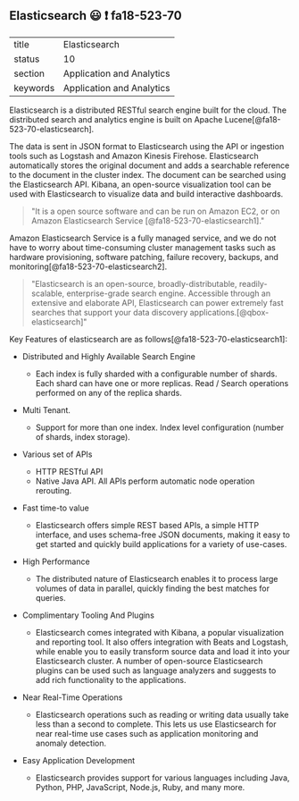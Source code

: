 ## Elasticsearch :smiley: :exclamation: fa18-523-70


|          |                           |
| -------- | ------------------------- |
| title    | Elasticsearch             | 
| status   | 10                        |
| section  | Application and Analytics |
| keywords | Application and Analytics |


Elasticsearch is a distributed RESTful search engine built for the cloud. The distributed search and analytics engine is  built on Apache Lucene[@fa18-523-70-elasticsearch]. 

The data is sent in JSON format to Elasticsearch using the API or ingestion tools such as Logstash and Amazon Kinesis Firehose. Elasticsearch automatically stores the original document and adds a searchable reference to the document in the cluster index.
The document can be searched using the Elasticsearch API. Kibana, an open-source visualization tool can be used with Elasticsearch to visualize data and build interactive dashboards.

> "It is a open source software and can be run on Amazon EC2, or on Amazon Elasticsearch Service [@fa18-523-70-elasticsearch1]." 

Amazon Elasticsearch Service is a fully managed service, and we do not have to worry about time-consuming cluster management tasks such as hardware provisioning, software patching, failure recovery, backups, and monitoring[@fa18-523-70-elasticsearch2].

> "Elasticsearch is an open-source, broadly-distributable, readily-scalable, enterprise-grade search engine. Accessible through an extensive and elaborate API, Elasticsearch can power extremely fast searches that support your data discovery applications.[@qbox-elasticsearch]"

Key Features of elasticsearch are as follows[@fa18-523-70-elasticsearch1]:

* Distributed and Highly Available Search Engine
  * Each index is fully sharded with a configurable number of shards. Each shard can have one or more replicas. Read / Search operations performed on any of the replica shards.

* Multi Tenant.
  * Support for more than one index. Index level configuration (number of shards, index storage).

* Various set of APIs
  * HTTP RESTful API
  * Native Java API.
    All APIs perform automatic node operation rerouting.

* Fast time-to value 
  * Elasticsearch offers simple REST based APIs, a simple HTTP interface, and uses schema-free JSON documents, making it easy to get started and quickly build applications for a variety of use-cases.

* High Performance
  * The distributed nature of Elasticsearch enables it to process large volumes of data in parallel, quickly finding the best matches for queries.

* Complimentary Tooling And Plugins
  * Elasticsearch comes integrated with Kibana, a popular visualization and reporting tool. It also offers integration with Beats and Logstash, while enable you to easily transform source data and load it into your Elasticsearch cluster. A number of open-source Elasticsearch plugins can be used such as language analyzers and suggests to add rich functionality to the applications.

* Near Real-Time Operations
  * Elasticsearch operations such as reading or writing data usually take less than a second to complete. This lets us use Elasticsearch for near real-time use cases such as application monitoring and anomaly detection.

* Easy Application Development
  * Elasticsearch provides support for various languages including Java, Python, PHP, JavaScript, Node.js, Ruby, and many more.
